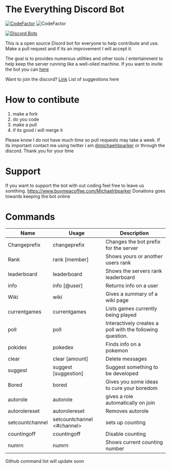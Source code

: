# The Everything Discord Bot

[![CodeFactor](https://www.codefactor.io/repository/github/micfun123/simplex_bot/badge)](https://www.codefactor.io/repository/github/micfun123/simplex_bot)
![CodeFactor](https://img.shields.io/github/issues-raw/micfun123/Simplex_bot)

[![Discord Bots](https://top.gg/api/widget/902240397273743361.svg)](https://top.gg/bot/902240397273743361)



This is a open source Disord bot for everyone to help contribute and use. Make a pull request and if its an improvement I will accept it.

The goal is to provides numerous utilities and other tools / entertainment to help keep the server running like a well-oiled machine. If you want to invite the bot you can [here](https://discord.com/api/oauth2/authorize?client_id=902240397273743361&permissions=8&scope=bot%20applications.commands)

Want to join the discord? [Link](https://discord.gg/d2gjWqFsTP)  List of suggestions here

# How to contibute 

1. make a fork
2. do you code
3. make a pull 
4. if its good i will merge it

Please know I do not have much time so pull requests may take a week. If its important contact me using twitter i am [@michaelrbparker](https://twitter.com/michaelrbparker) or through the discord.
Thank you for your time


# Support 

If you want to support the bot with out coding feel free to leave us somthing.  https://www.buymeacoffee.com/Michaelrbparker  Donations goes towards keeping the bot online

# Commands



|     Name      |     Usage     | Description | 
| ------------- | ------------- | --------    |
|    Changeprefix     | changeprefix <prefix>   | Changes the bot prefix for the server   |
|    Rank  | rank [member]      | Shows yours or another users rank   |
|    leaderboard     | leaderboard   | Shows the servers rank leaderboard        |
|    info     | info [@user]        | Returns info on a user   |
|    Wiki            | wiki <query>        | Gives a summary of a wiki page   |
|    currentgames| currentgames        | Lists games currently being played  |
|    poll| poll <question>        | Interactively creates a poll with the following question.  |
|    pokidex | pokedex <name>| Finds info on a pokemon  |
|    clear     | clear [amount]        | Delete messages   |
|    suggest     | suggest [suggestion]        | Suggest something to be developed   |
| Bored     | bored | Gives you some ideas to cure your boredom |
| autorole  | autorole <role> | gives a role automatically on join|
|  autorolereset | autorolereset | Removes autorole  | 
| setcountchannel | setcountchannel <#channel> | sets up counting | 
| countingoff  | countingoff  | Disable counting | 
| numrn | numrn | Shows current counting number | 



Github command list will update soon
